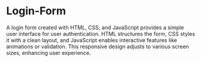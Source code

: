 # Login-Form
A login form created with HTML, CSS, and JavaScript provides a simple user interface for user authentication. HTML structures the form, CSS styles it with a clean layout, and JavaScript enables interactive features like animations or validation. This responsive design adjusts to various screen sizes, enhancing user experience.
